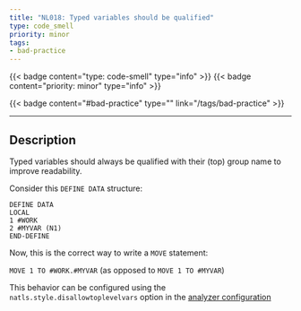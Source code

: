```yaml
---
title: "NL018: Typed variables should be qualified"
type: code_smell
priority: minor
tags:
- bad-practice 
---
```


{{< badge content="type: code-smell" type="info" >}}
{{< badge content="priority: minor" type="info" >}}


{{< badge content="#bad-practice" type="" link="/tags/bad-practice" >}}

---

## Description
Typed variables should always be qualified with their (top) group name to improve readability.

Consider this `DEFINE DATA` structure:

```natural
DEFINE DATA
LOCAL
1 #WORK
2 #MYVAR (N1)
END-DEFINE
```

Now, this is the correct way to write a `MOVE` statement:

`MOVE 1 TO #WORK.#MYVAR` (as opposed to `MOVE 1 TO #MYVAR`)

This behavior can be configured using the `natls.style.disallowtoplevelvars` option in the [analyzer configuration](/docs/analyzer-config.md)
